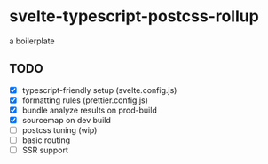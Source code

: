 # svelte-typescript-postcss-rollup
a boilerplate

##  TODO

- [x] typescript-friendly setup (svelte.config.js)
- [x] formatting rules (prettier.config.js)
- [x] bundle analyze results on prod-build
- [x] sourcemap on dev build
- [ ] postcss tuning (wip)
- [ ] basic routing
- [ ] SSR support

